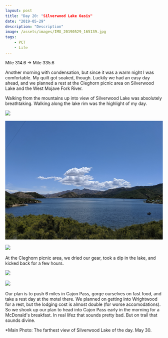 ```yaml
---
layout: post
title: "Day 20: "Silverwood Lake Oasis"
date: "2019-05-29"
description: "Description"
image: /assets/images/IMG_20190529_165139.jpg
tags:
    - PCT
    - Life
---
```

Mile 314.6 -> Mile 335.6

Another morning with condensation, but since it was a warm night I was comfortable. My quilt got soaked, though. Luckily we had an easy day ahead, and we planned a rest at the Cleghorn picnic area on Silverwood Lake and the West Mojave Fork River. 

Walking from the mountains up into view of Silverwood Lake was absolutely breathtaking. Walking along the lake rim was the highlight of my day. 

![](/assets/images/IMG_20190529_110622.jpg)

![](/assets/images/IMG_20190529_112001.jpg)

![](/assets/images/IMG_20190529_114948.jpg)

At the Cleghorn picnic area, we dried our gear, took a dip in the lake, and kicked back for a few hours. 

![](/assets/images/MVIMG_20190529_151237.jpg)

![](/assets/images/IMG_20190529_162142.jpg)

Our plan is to push 6 miles in Cajon Pass, gorge ourselves on fast food, and take a rest day at the motel there. We planned on getting into Wrightwood for a rest, but the lodging cost is almost double (for worse accomodations). So we shook up our plan to head into Cajon Pass early in the morning for a McDonald's breakfast. In real lifez that sounds pretty bad. But on trail that sounds divine.

*Main Photo: The farthest view of Silverwood Lake of the day. May 30.
